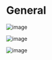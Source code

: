 # General

![image](https://raw.githubusercontent.com/wiki/mgerhardy/vengi/images/mapview.png)

![image](https://raw.githubusercontent.com/wiki/mgerhardy/vengi/images/mapview2.png)

![image](https://raw.githubusercontent.com/wiki/mgerhardy/vengi/images/twitter_2020_02_05.gif)
